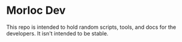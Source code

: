 # Morloc Dev

This repo is intended to hold random scripts, tools, and docs for the developers. It isn't intended to be stable.
